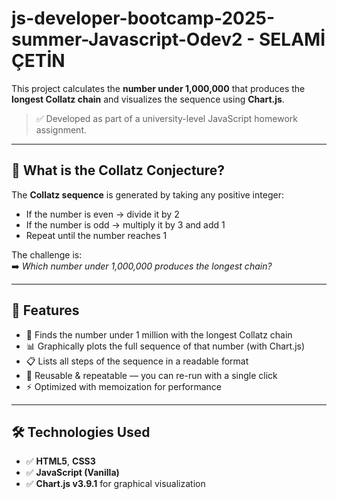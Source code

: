 # js-developer-bootcamp-2025-summer-Javascript-Odev2   - SELAMİ ÇETİN

This project calculates the **number under 1,000,000** that produces the **longest Collatz chain** and visualizes the sequence using **Chart.js**.

> ✅ Developed as part of a university-level JavaScript homework assignment.

---

## 📌 What is the Collatz Conjecture?

The **Collatz sequence** is generated by taking any positive integer:

- If the number is even → divide it by 2  
- If the number is odd → multiply it by 3 and add 1  
- Repeat until the number reaches 1  

The challenge is:  
➡️ *Which number under 1,000,000 produces the longest chain?*

---

## 🚀 Features

- 🔢 Finds the number under 1 million with the longest Collatz chain
- 📊 Graphically plots the full sequence of that number (with Chart.js)
- 📋 Lists all steps of the sequence in a readable format
- 🔄 Reusable & repeatable — you can re-run with a single click
- ⚡ Optimized with memoization for performance

---

## 🛠️ Technologies Used

- ✅ **HTML5**, **CSS3**
- ✅ **JavaScript (Vanilla)**
- ✅ **Chart.js v3.9.1** for graphical visualization

